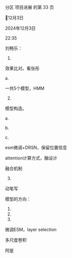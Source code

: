 分区 项目进展 的第 33 页

12月3日

2024年12月3日

22:35



刘畅乐：

1.

效果比对。看张彤

a.

一共5个模型，HMM

2.

模型构造。

a.

b.

c.

esm微调+DRSN，保留位置信息

attention计算方式，酶设计

融合机制

3.

动笔写

模型的方向：

1.

2.

3.

微调ESM，layer selection

多尺度卷积

阿是


